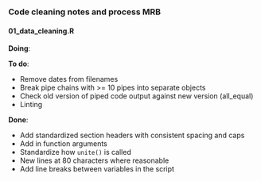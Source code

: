 ### Code cleaning notes and process MRB

#### 01_data_cleaning.R
**Doing**:

**To do**:
+ Remove dates from filenames
+ Break pipe chains with >= 10 pipes into separate objects
+ Check old version of piped code output against new version (all_equal)
+ Linting

**Done**:
+ Add standardized section headers with consistent spacing and caps
+ Add in function arguments
+ Standardize how `unite()` is called
+ New lines at 80 characters where reasonable
+ Add line breaks between variables in the script
